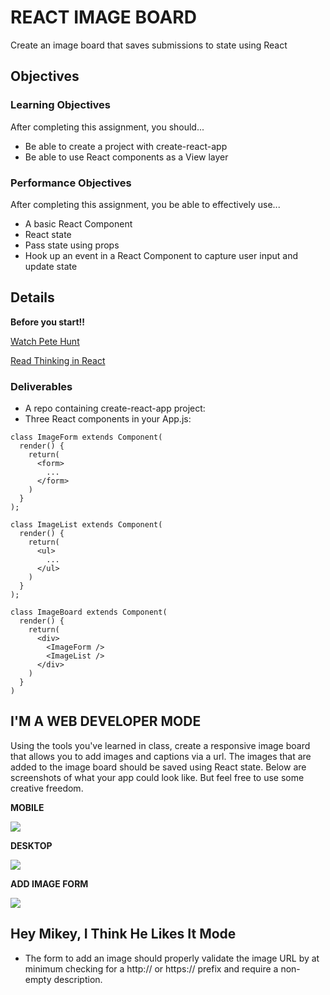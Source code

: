 # REACT IMAGE BOARD

Create an image board that saves submissions to state using React

## Objectives

### Learning Objectives

After completing this assignment, you should...

* Be able to create a project with create-react-app
* Be able to use React components as a View layer

### Performance Objectives

After completing this assignment, you be able to effectively use...

* A basic React Component
* React state
* Pass state using props
* Hook up an event in a React Component to capture user input and update state

## Details

**Before you start!!**

[Watch Pete Hunt](https://youtu.be/x7cQ3mrcKaY)

[Read Thinking in React](https://reactjs.org/docs/thinking-in-react.html)

### Deliverables

* A repo containing create-react-app project:
* Three React components in your App.js:

```
class ImageForm extends Component(
  render() {
    return(
      <form>
        ...
      </form>
    )
  }
);
```
```
class ImageList extends Component(
  render() {
    return(
      <ul>
        ...
      </ul>
    )
  }
);
```
```
class ImageBoard extends Component(
  render() {
    return(
      <div>
        <ImageForm />
        <ImageList />
      </div>
    )
  }
)
```

## I'M A WEB DEVELOPER MODE

Using the tools you've learned in class, create a responsive image board that allows you to add images and captions via a url. The images that are added to the image board should be saved using React state. Below are screenshots of what your app could look like. But feel free to use some creative freedom.

**MOBILE**

<img src="/blob/master/mobile.png" />


**DESKTOP**

<img src="/blob/master/desktop.png" />


**ADD IMAGE FORM**

<img src="https://github.com/ccs-student-submissions/7.3-react_image_board/blob/master/add.png" />


## Hey Mikey, I Think He Likes It Mode

- The form to add an image should properly validate the image URL by at minimum
  checking for a http:// or https:// prefix and require a non-empty description.
